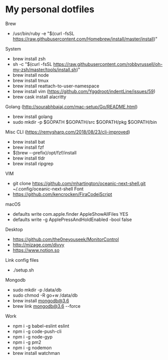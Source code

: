 # My personal dotfiles

Brew
- /usr/bin/ruby -e "$(curl -fsSL https://raw.githubusercontent.com/Homebrew/install/master/install)"

System
- brew install zsh
- sh -c "$(curl -fsSL https://raw.githubusercontent.com/robbyrussell/oh-my-zsh/master/tools/install.sh)"
- brew install node
- brew install tmux
- brew install reattach-to-user-namespace
- brew install vim (https://github.com/Yggdroot/indentLine/issues/59)
- brew cask install alacritty

Golang (http://sourabhbajaj.com/mac-setup/Go/README.html)
- brew install golang
- sudo mkdir -p $GOPATH $GOPATH/src $GOPATH/pkg $GOPATH/bin

Misc CLI (https://remysharp.com/2018/08/23/cli-improved)
- brew install bat
- brew install fzf
- $(brew --prefix)/opt/fzf/install
- brew install tldr
- brew install ripgrep

VIM
- git clone https://github.com/mhartington/oceanic-next-shell.git ~/.config/oceanic-next-shell
Font
- https://github.com/kencrocken/FiraCodeiScript


macOS
- defaults write com.apple.finder AppleShowAllFiles YES
- defaults write -g ApplePressAndHoldEnabled -bool false

Desktop
- https://github.com/the0neyouseek/MonitorControl
- http://mizage.com/divvy
- https://www.notion.so

Link config files
- ./setup.sh

Mongodb
- sudo mkdir -p /data/db
- sudo chmod -R go+w /data/db
- brew install mongodb@3.6
- brew link mongodb@3.6 --force

Work
- npm i -g babel-eslint eslint
- npm i -g code-push-cli
- npm i -g node-gyp
- npm i -g pm2
- npm i -g nodemon
- brew install watchman

